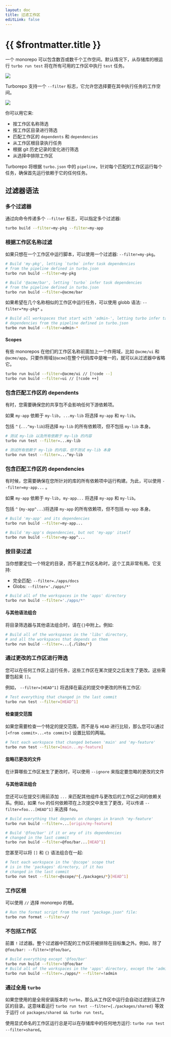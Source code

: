 ```yaml
---
layout: doc
title: 过滤工作区
editLink: false
---
```


# {{ $frontmatter.title }}

一个 monorepo 可以包含数百或数千个工作空间。默认情况下，从存储库的根运行 `turbo run test` 将在所有可用的工作区中执行 `test` 任务。

![](https://qiniucdn2.wangdashuai.top/web-components-note/no-filter.webp)

Turborepo 支持一个 `--filter` 标志，它允许您选择要在其中执行任务的工作空间。

![](https://qiniucdn2.wangdashuai.top/web-components-note/with-filter.webp)

你可以用它来:

- 按工作区名称筛选
- 按工作区目录进行筛选
- 匹配工作区的 `dependents` 和 `dependencies`
- 从工作区根目录执行任务
- 根据 git 历史记录的变化进行筛选
- 从选择中排除工作区

Turborepo 将根据 `turbo.json` 中的 `pipeline`，针对每个匹配的工作区运行每个任务，确保首先运行依赖于它的任何任务。

## 过滤器语法

### 多个过滤器

通过向命令传递多个 `--filter` 标志，可以指定多个过滤器:

```bash
turbo build --filter=my-pkg --filter=my-app
```

### 根据工作区名称过滤

如果只想在一个工作区中运行脚本，可以使用一个过滤器: `--filter=my-pkg`。

```bash
# Build 'my-pkg', letting `turbo` infer task dependencies
# from the pipeline defined in turbo.json
turbo run build --filter=my-pkg

# Build '@acme/bar', letting `turbo` infer task dependencies
# from the pipeline defined in turbo.json
turbo run build --filter=@acme/bar
```

如果希望在几个名称相似的工作区中运行任务，可以使用 globb 语法: `--filter=*my-pkg*` 。

```bash
# Build all workspaces that start with 'admin-', letting turbo infer task
# dependencies from the pipeline defined in turbo.json
turbo run build --filter=admin-*
```

#### Scopes

有些 monorepos 在他们的工作区名称前面加上一个作用域，比如 `@acme/ui` 和 `@acme/app`。只要作用域(`@acme`)在整个代码库中是唯一的，就可以从过滤器中省略它。

```bash
turbo run build --filter=@acme/ui // [!code --]
turbo run build --filter=ui // [!code ++]
```

### 包含匹配工作区的 dependents

有时，您需要确保您的共享包不会影响任何下游依赖项。

如果 `my-app` 依赖于 `my-lib`，`...my-lib` 将选择 `my-app` 和 `my-lib`。

包括 `^` (`...^my-lib`)将选择 `my-lib` 的所有依赖项，但不包括 `my-lib` 本身。

```bash
# 测试 my-lib 以及所有依赖于 my-lib 的内容
turbo run test --filter=...my-lib

# 测试所有依赖于 my-lib 的内容，但不测试 my-lib 本身
turbo run test --filter=...^my-lib
```

### 包含匹配工作区的 dependencies

有时候，您需要确保在您所针对的库的所有依赖项中运行构建。为此，可以使用 `--filter=my-app...` 。

如果 `my-app` 依赖于 `my-lib`，`my-app...` 将选择 `my-app` 和 `my-lib`。

包括 `^` (`my-app^...`)将选择 `my-app` 的所有依赖项，但不包括 `my-app` 本身。

```bash
# Build 'my-app' and its dependencies
turbo run build --filter=my-app...

# Build 'my-app's dependencies, but not 'my-app' itself
turbo run build --filter=my-app^...
```

### 按目录过滤

当你想要定位一个特定的目录，而不是工作区名称时，这个工具非常有用。它支持:

- 完全匹配: `--filter=./apps/docs`
- Globs: `--filter='./apps/*'`

```bash
# Build all of the workspaces in the 'apps' directory
turbo run build --filter='./apps/*'
```

#### 与其他语法组合

将目录筛选器与其他语法组合时，请在`{}`中附上。例如:

```bash
# Build all of the workspaces in the 'libs' directory,
# and all the workspaces that depends on them
turbo run build --filter=...{./libs/*}
```

### 通过更改的工作区进行筛选

您可以在任何工作区上运行任务，这些工作区在某次提交之后发生了更改。这些需要包起来 `[]`。

例如， `--filter=[HEAD^1]` 将选择在最近的提交中更改的所有工作区:

```bash
# Test everything that changed in the last commit
turbo run test --filter=[HEAD^1]
```

#### 检查提交范围

如果您需要检查一个特定的提交范围，而不是与 `HEAD` 进行比较，那么您可以通过 `[<from commit>...<to commit>]` 设置比较的两端。

```bash
# Test each workspace that changed between 'main' and 'my-feature'
turbo run test --filter=[main...my-feature]
```

#### 忽略已更改的文件

在计算哪些工作区发生了更改时，可以使用 `--ignore` 来指定要忽略的更改的文件

#### 与其他语法组合

您还可以在提交引用前添加 `...` 来匹配其他组件与更改后的工作区之间的依赖关系。例如，如果 `foo` 的任何依赖项在上次提交中发生了更改，可以传递 `--filter=foo...[HEAD^1]` 来选择 `foo`。

```bash
# Build everything that depends on changes in branch 'my-feature'
turbo run build --filter=...[origin/my-feature]

# Build '@foo/bar' if it or any of its dependencies
# changed in the last commit
turbo run build --filter=@foo/bar...[HEAD^1]
```

您甚至可以将 `[]` 和 `{}` 语法组合在一起:

```bash
# Test each workspace in the '@scope' scope that
# is in the 'packages' directory, if it has
# changed in the last commit
turbo run test --filter=@scope/*{./packages/*}[HEAD^1]
```

### 工作区根

可以使用 `//` 选择 monorepo 的根。

```bash
# Run the format script from the root "package.json" file:
turbo run format --filter=//
```

### 不包括工作区

前置 `!` 过滤器。整个过滤器中匹配的工作区将被排除在目标集之外。例如，除了 `@foo/bar: --filter=!@foo/bar`。

```bash
# Build everything except '@foo/bar'
turbo run build --filter=!@foo/bar
# Build all of the workspaces in the 'apps' directory, except the 'admin' workspace
turbo run build --filter=./apps/* --filter=!admin
```

### 通过全局 `turbo`

如果您使用的是全局安装版本的 `turbo`，那么从工作区中运行会自动过滤到该工作区的目录。这意味着运行 `turbo run test --filter={./packages/shared}` 等效于运行 `cd packages/shared && turbo run test`。

使用显式命名的工作区运行总是可以在存储库中的任何地方运行: `turbo run test --filter=shared`。
